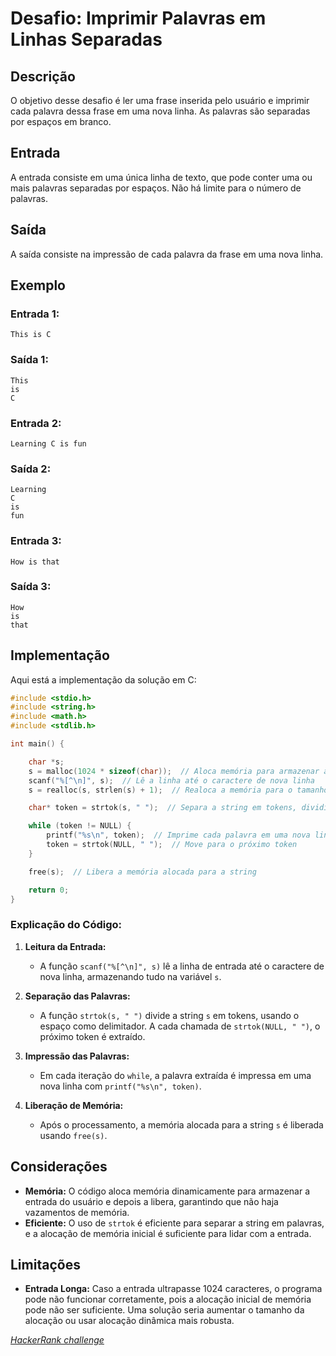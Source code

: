 # Desafio: Imprimir Palavras em Linhas Separadas

## Descrição

O objetivo desse desafio é ler uma frase inserida pelo usuário e imprimir cada palavra dessa frase em uma nova linha. As palavras são separadas por espaços em branco.

## Entrada

A entrada consiste em uma única linha de texto, que pode conter uma ou mais palavras separadas por espaços. Não há limite para o número de palavras.

## Saída

A saída consiste na impressão de cada palavra da frase em uma nova linha.

## Exemplo

### Entrada 1:
```
This is C
```

### Saída 1:
```
This
is
C
```

### Entrada 2:
```
Learning C is fun
```

### Saída 2:
```
Learning
C
is
fun
```

### Entrada 3:
```
How is that
```

### Saída 3:
```
How
is
that
```

## Implementação

Aqui está a implementação da solução em C:

```c
#include <stdio.h>
#include <string.h>
#include <math.h>
#include <stdlib.h>

int main() {

    char *s;
    s = malloc(1024 * sizeof(char));  // Aloca memória para armazenar a string
    scanf("%[^\n]", s);  // Lê a linha até o caractere de nova linha
    s = realloc(s, strlen(s) + 1);  // Realoca a memória para o tamanho exato da string

    char* token = strtok(s, " ");  // Separa a string em tokens, divididos por espaços

    while (token != NULL) {
        printf("%s\n", token);  // Imprime cada palavra em uma nova linha
        token = strtok(NULL, " ");  // Move para o próximo token
    }

    free(s);  // Libera a memória alocada para a string

    return 0;
}
```

### Explicação do Código:

1. **Leitura da Entrada:**
    - A função `scanf("%[^\n]", s)` lê a linha de entrada até o caractere de nova linha, armazenando tudo na variável `s`.

2. **Separação das Palavras:**
    - A função `strtok(s, " ")` divide a string `s` em tokens, usando o espaço como delimitador. A cada chamada de `strtok(NULL, " ")`, o próximo token é extraído.

3. **Impressão das Palavras:**
    - Em cada iteração do `while`, a palavra extraída é impressa em uma nova linha com `printf("%s\n", token)`.

4. **Liberação de Memória:**
    - Após o processamento, a memória alocada para a string `s` é liberada usando `free(s)`.

## Considerações

- **Memória:** O código aloca memória dinamicamente para armazenar a entrada do usuário e depois a libera, garantindo que não haja vazamentos de memória.
- **Eficiente:** O uso de `strtok` é eficiente para separar a string em palavras, e a alocação de memória inicial é suficiente para lidar com a entrada.

## Limitações

- **Entrada Longa:** Caso a entrada ultrapasse 1024 caracteres, o programa pode não funcionar corretamente, pois a alocação inicial de memória pode não ser suficiente. Uma solução seria aumentar o tamanho da alocação ou usar alocação dinâmica mais robusta.

_[HackerRank challenge](https://www.hackerrank.com/challenges/printing-tokens-/)_
